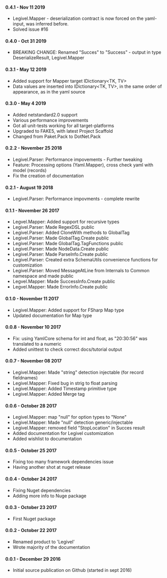 #### 0.4.1 - Nov 11 2019
*   Legivel.Mapper - deserialization contract is now forced on the yaml-input, was inferred before.
*   Solved issue #16


#### 0.4.0 - Oct 31 2019
*   BREAKING CHANGE: Renamed "Succes" to "Success" - output in type DeserializeResult, Legivel.Mapper

#### 0.3.1 - May 12 2019
*   Added support for Mapper target IDictionary<TK, TV>
*   Data values are inserted into IDictionary<TK, TV>, in the same order of appearance, as in the yaml source

#### 0.3.0 - May 4 2019
*   Added netstandard2.0 support
*   Various performance improvements
*   Got all unit-tests working for all target-platforms
*   Upgraded to FAKE5, with latest Project Scaffold
*   Changed from Paket.Pack to DotNet.Pack

#### 0.2.2 - November 25 2018
*   Legivel.Parser: Performance impovements - Further tweaking
*   Feature: Processing options (Yaml.Mapper), cross check yaml with model (records)
*   Fix the creation of documentation

#### 0.2.1 - August 19 2018
*   Legivel.Parser: Performance impovments - complete rewrite 

#### 0.1.1 - November 26 2017
*   Legvel.Mapper: Added support for recursive types
*   Legivel.Parser: Made RegexDSL public
*   Legivel.Parser: Added CloneWith methods to GlobalTag
*   Legivel.Parser: Made GlobalTag.Create public
*   Legivel.Parser: Made GlobalTag.TagFunctions public
*   Legivel.Parser: Made NodeData.Create public
*   Legivel.Parser: Made ParseInfo.Create public
*   Legivel.Parser: Created extra SchemaUtils convenience functions for customization
*   Legivel.Parser: Moved MessageAtLine from Internals to Common namespace and made public
*   Legvel.Mapper: Made SuccessInfo.Create public
*   Legvel.Mapper: Made ErrorInfo.Create public


#### 0.1.0 - November 11 2017
* Legivel.Mapper: Added support for FSharp Map type
* Updated documentation for Map type


#### 0.0.8 - November 10 2017
* Fix: using YamlCore schema for int and float, as "20:30:56" was translated to a numeric
* Added unittest to check correct docs/tutorial output


#### 0.0.7 - November 08 2017
* Legivel.Mapper: Made "string" detection injectable (for record fieldnames)
* Legivel.Mapper: Fixed bug in strig to float parsing
* Legivel.Mapper: Added Timestamp primitive type
* Legivel.Mapper: Added Merge tag


#### 0.0.6 - October 28 2017
* Legivel.Mapper: map "null" for option types to "None"
* Legivel.Mapper: Made "null" detection generic/injectable
* Legivel.Mapper: removed field "StopLocation" in Succes result
* Added documentation for Legivel customization
* Added wishlist to documentation


#### 0.0.5 - October 25 2017
* Fixing too many framework dependencies issue
* Having another shot at nuget release


#### 0.0.4 - October 24 2017
* Fixing Nuget dependencies
* Adding more info to Nuge package


#### 0.0.3 - October 23 2017
* First Nuget package


#### 0.0.2 - October 22 2017
* Renamed product to 'Legivel'
* Wrote majority of the documentation


#### 0.0.1 - December 29 2016
* Initial source publication on Github (started in sept 2016)


